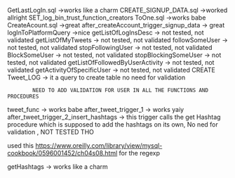 GetLastLogIn.sql									->works like a charm
CREATE_SIGNUP_DATA.sql								->worked allright
SET_log_bin_trust_function_creators ToOne.sql		->works babe
CreateAcount.sql									->great
after_createAccount_trigger_signup_data				-> great
logInToPlatformQuery								->nice
getListOfLogInsDesc				-> not tested, not validated
getListOfMyTweets				-> not tested, not validated
followSomeUser					-> not tested, not validated
stopFollowingUser				-> not tested, not validated
BlockSomeUser					-> not tested, not validated
stopBlockingSomeUser			-> not tested, not validated
getListOfFollowedByUserActivity	-> not tested, not validated
getActivityOfSpecificUser		-> not tested, not validated
CREATE Tweet_LOG				-> it a query to create table no need for validation


			NEED TO ADD VALIDATION FOR USER IN ALL THE FUNCTIONS AND PROCEDURES
			
tweet_func								-> works babe
after_tweet_trigger_1					-> works yaiy
after_tweet_trigger_2_insert_hashtags	-> this trigger calls the get Hashtag procedure which is supposed to add the hashtags on its own, No ned for validation , NOT TESTED THO

used this https://www.oreilly.com/library/view/mysql-cookbook/0596001452/ch04s08.html for the regexp 


getHashtags -> works like a charm